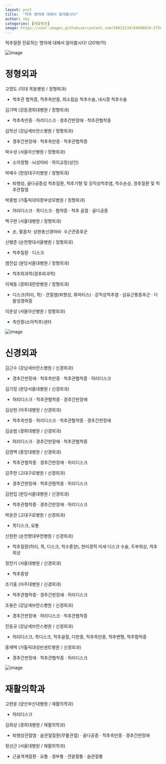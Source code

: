 ```yaml
---
layout: post
title:  "척추 명의에 대해서 알아봅시다"
author: sky
categories: [재활병원]
image: https://user-images.githubusercontent.com/56623134/69490010-57583980-0ec4-11ea-8d9d-95b22d9b9132.png
---
```


척추질환 진료하는 명의에 대해서 알아봅시다! (2019/11)


![image](https://user-images.githubusercontent.com/56623134/69490052-1f9dc180-0ec5-11ea-9619-8416634d901c.png)

# 정형외과

고영도
(이대 목동병원 / 정형외과)
- 척추관 협착증, 척추측만증, 최소침습 척추수술, 내시경 척추수술

김기택
(강동경희대병원 / 정형외과)
- 척추측만증 · 허리디스크 · 경추간판장애 · 척추관협착증

김학선
(강남세브란스병원 / 정형외과)
- 경추간판장애 · 척추측만증 · 척추관협착증

박수성
(서울아산병원 / 정형외과)
- 소아정형 · 뇌성마비 · 하지교정(성인)

박예수
(한양대구리병원 / 정형외과)
- 퇴행성, 골다공증성 척추질환, 척추기형 및 강직성척추염, 척수손상, 경추질환 및 척추관절염

박종범
(가톨릭대의정부성모병원 / 정형외과)
- 허리디스크 · 목디스크 · 협착증 · 척추 골절 · 골다공증

백구현
(서울대병원 / 정형외과)
- 손, 팔꿈치· 상완총신경마비· 수근관증후군

신병준
(순천향대서울병원 / 정형외과)
- 척추질환 · 디스크

염진섭
(분당서울대병원 / 정형외과)
- 척추외과학(경추외과학)

이재동
(경희대한방병원 / 정형외과)
- 디스크(허리, 목) · 관절염(퇴행성, 류마티스) · 강직성척추염 · 섬유근통증후군 · 다발성경화증

이춘성
(서울아산병원 / 정형외과)
- 측만증(소아척추)센터



![image](https://user-images.githubusercontent.com/56623134/69489815-cbdda900-0ec1-11ea-9e52-41bbaed45138.png)

# 신경외과

김근수
(강남세브란스병원 / 신경외과)
- 경추간판장애 · 척추측만증 · 척추관협착증 · 허리디스크

김기정
(분당서울대병원 / 신경외과)
- 허리디스크 · 척추관협착증 · 경추간판장애

김상현
(아주대병원 / 신경외과)
- 척추측만증 · 허리디스크 · 척추관협착증 · 경추간판장애

김승범
(경희대병원 / 신경외과)
- 허리디스크 · 경추간판장애 · 척추관협착증

김영백
(중앙대병원 / 신경외과)
- 척추관협착증 · 경추간판장애 · 허리디스크

김주한
(고대구로병원 / 신경외과)
- 경추간판장애 · 척추관협착증 · 허리디스크

김현집
(분당서울대병원 / 신경외과)
- 척추관협착증 · 경추간판장애 · 허리디스크

박윤관
(고대구로병원 / 신경외과)
- 목디스크, 요통

신원한
(순천향대부천병원 / 신경외과)
- 척추질환(허리, 목, 디스크, 척수종양), 현미경적 미세 디스크 수술, 두부외상, 척추외상

정천기
(서울대병원 / 신경외과)
- 척추종양

조기홍
(아주대병원 / 신경외과)
- 척추관협착증 · 경추간판장애 · 허리디스크

조용은
(강남세브란스병원 / 신경외과)
- 경추간판장애 · 허리디스크 · 척추관협착증

진동규
(강남세브란스병원 / 신경외과)
- 허리디스크, 목디스크, 척추골절, 다한증, 척추측만증, 척추변형, 척추협착증

홍재택
(가톨릭대성빈센트병원 / 신경외과)
- 경추간판장애 · 척추관협착증 · 허리디스크


![image](https://user-images.githubusercontent.com/56623134/69489780-4b1ead00-0ec1-11ea-90ec-45d1dae2a23b.png)


# 재활의학과

고현윤
(양산부산대병원 / 재활의학과)
- 허리디스크

김희상
(경희대병원 / 재활의학과)
- 퇴행성관절염 · 슬관절질환(무릎관절) · 골다공증 · 척추측만증 · 경추간판장애

정선근
(서울대병원 / 재활의학과)
- 근골격계질환 · 요통 · 경부통 · 견괄절통 · 슬관절통
